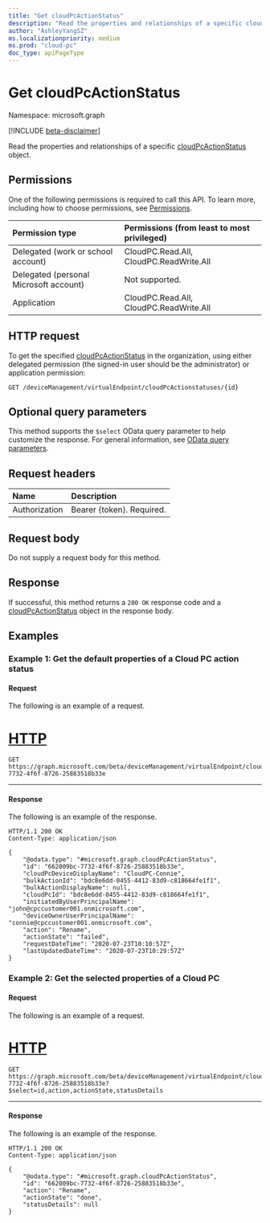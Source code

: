 ```yaml
---
title: "Get cloudPcActionStatus"
description: "Read the properties and relationships of a specific cloudPcActionStatus object."
author: "AshleyYangSZ"
ms.localizationpriority: medium
ms.prod: "cloud-pc"
doc_type: apiPageType
---
```


# Get cloudPcActionStatus

Namespace: microsoft.graph

[!INCLUDE [beta-disclaimer](../../includes/beta-disclaimer.md)]

Read the properties and relationships of a specific [cloudPcActionStatus](../resources/cloudpcactionstatus.md) object.

## Permissions

One of the following permissions is required to call this API. To learn more, including how to choose permissions, see [Permissions](/graph/permissions-reference).

|Permission type|Permissions (from least to most privileged)|
|:---|:---|
|Delegated (work or school account)|CloudPC.Read.All, CloudPC.ReadWrite.All|
|Delegated (personal Microsoft account)|Not supported.|
|Application|CloudPC.Read.All, CloudPC.ReadWrite.All|

## HTTP request

<!-- {
  "blockType": "ignored"
}
-->

To get the specified [cloudPcActionStatus](../resources/cloudpcactionstatus.md) in the organization, using either delegated permission (the signed-in user should be the administrator) or application permission:

``` http
GET /deviceManagement/virtualEndpoint/cloudPcActionstatuses/{id}
```

## Optional query parameters

This method supports the `$select` OData query parameter to help customize the response. For general information, see [OData query parameters](/graph/query-parameters).

## Request headers

| Name          | Description               |
| :------------ | :------------------------ |
| Authorization | Bearer {token}. Required. |

## Request body

Do not supply a request body for this method.

## Response

If successful, this method returns a `200 OK` response code and a [cloudPcActionStatus](../resources/cloudpcactionstatus.md) object in the response body.

## Examples

### Example 1: Get the default properties of a Cloud PC action status

#### Request

The following is an example of a request.


# [HTTP](#tab/http)
<!-- {
  "blockType": "request",
  "name": "get_cloudpcactionstatus_default_properties"
}
-->

``` http
GET https://graph.microsoft.com/beta/deviceManagement/virtualEndpoint/cloudPcActionStatuses/662009bc-7732-4f6f-8726-25883518b33e
```
---

#### Response

The following is an example of the response.

<!-- {
  "blockType": "response",
  "truncated": true,
  "name": "get_cloudpcactionstatus_default_properties",
  "@odata.type": "microsoft.graph.cloudPcActionStatus"
}
-->

``` http
HTTP/1.1 200 OK
Content-Type: application/json

{
    "@odata.type": "#microsoft.graph.cloudPcActionStatus",
    "id": "662009bc-7732-4f6f-8726-25883518b33e",
    "cloudPcDeviceDisplayName": "CloudPC-Connie",
    "bulkActionId": "bdc8e6dd-0455-4412-83d9-c818664fe1f1",
    "bulkActionDisplayName": null,
    "cloudPcId": "bdc8e6dd-0455-4412-83d9-c818664fe1f1",
    "initiatedByUserPrincipalName": "john@cpccustomer001.onmicrosoft.com",
    "deviceOwnerUserPrincipalName": "connie@cpccustomer001.onmicrosoft.com",
    "action": "Rename",
    "actionState": "failed",
    "requestDateTime": "2020-07-23T10:10:57Z",
    "lastUpdatedDateTime": "2020-07-23T10:29:57Z"
}
```

### Example 2: Get the selected properties of a Cloud PC

#### Request

The following is an example of a request.


# [HTTP](#tab/http)
<!-- {
  "blockType": "request",
  "name": "get_cloudpcactionstatus_selected_properties"
}
-->

``` http
GET https://graph.microsoft.com/beta/deviceManagement/virtualEndpoint/cloudPcActionStatuses/662009bc-7732-4f6f-8726-25883518b33e?$select=id,action,actionState,statusDetails
```
---

#### Response

The following is an example of the response.

<!-- {
  "blockType": "response",
  "truncated": true,
  "name": "get_cloudpcactionstatus_selected_properties",
  "@odata.type": "microsoft.graph.cloudPcActionStatus"
}
-->

``` http
HTTP/1.1 200 OK
Content-Type: application/json

{
    "@odata.type": "#microsoft.graph.cloudPcActionStatus",
    "id": "662009bc-7732-4f6f-8726-25883518b33e",
    "action": "Rename",
    "actionState": "done",
    "statusDetails": null
}
```
